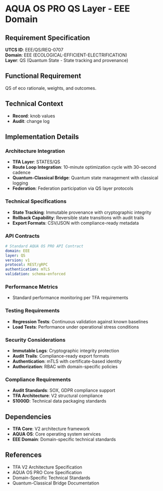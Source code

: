 # AQUA OS PRO QS Layer - EEE Domain

## Requirement Specification

**UTCS ID**: EEE/QS/REQ-0707  
**Domain**: EEE (ECOLOGICAL-EFFICIENT-ELECTRIFICATION)  
**Layer**: QS (Quantum State - State tracking and provenance)  

## Functional Requirement

QS of eco rationale, weights, and outcomes.

## Technical Context

- **Record**: knob values
- **Audit**: change log


## Implementation Details

### Architecture Integration
- **TFA Layer**: STATES/QS
- **Route Loop Integration**: 10-minute optimization cycle with 30-second cadence
- **Quantum-Classical Bridge**: Quantum state management with classical logging
- **Federation**: Federation participation via QS layer protocols

### Technical Specifications

- **State Tracking**: Immutable provenance with cryptographic integrity
- **Rollback Capability**: Reversible state transitions with audit trails
- **Export Formats**: CSV/JSON with compliance-ready metadata

### API Contracts


```yaml
# Standard AQUA OS PRO API Contract
domain: EEE
layer: QS
version: v1
protocol: REST/gRPC
authentication: mTLS
validation: schema-enforced
```

### Performance Metrics

- Standard performance monitoring per TFA requirements

### Testing Requirements

- **Regression Tests**: Continuous validation against known baselines
- **Load Tests**: Performance under operational stress conditions

### Security Considerations

- **Immutable Logs**: Cryptographic integrity protection
- **Audit Trails**: Compliance-ready export formats
- **Authentication**: mTLS with certificate-based identity
- **Authorization**: RBAC with domain-specific policies

### Compliance Requirements

- **Audit Standards**: SOX, GDPR compliance support
- **TFA Architecture**: V2 structural compliance
- **S1000D**: Technical data packaging standards

## Dependencies

- **TFA Core**: V2 architecture framework
- **AQUA OS**: Core operating system services
- **EEE Domain**: Domain-specific technical standards

## References

- TFA V2 Architecture Specification
- AQUA OS PRO Core Specification
- Domain-Specific Technical Standards
- Quantum-Classical Bridge Documentation

